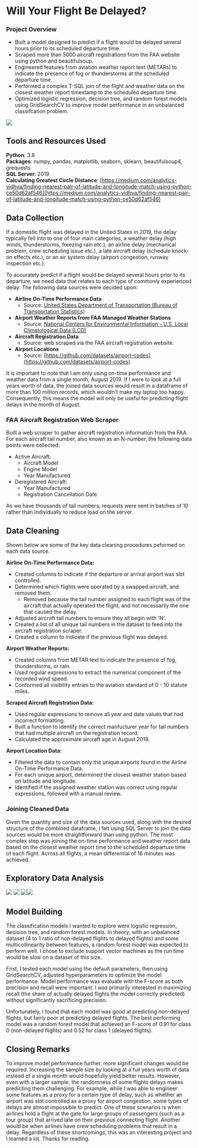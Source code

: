 # Will Your Flight Be Delayed?
### Project Overview
  * Built a model designed to predict if a flight would be delayed several hours prior to its scheduled departure time. 
  * Scraped more than 5000 aircraft registrations from the FAA website using python and beautifulsoup.
  * Engineered features from aviation weather report text (METARs) to indicate the presence of fog or thunderstorms at the scheduled departure time.
  * Performed a complex T-SQL join of the flight and weather data on the closest weather report timestamp to the scheduled departure time.
  * Optimized logistic regression, decision tree, and random forest models using GridSearchCV to improve model performance in an unbalanced classifcation problem. 
  
  ![](/Images/munich_airport.jpg)
## Tools and Resources Used
**Python**: 3.8  
**Packages**: numpy, pandas, matplotlib, seaborn, sklearn, beautifulsoup4, grequests  
**SQL Server**: 2019  
**Calculating Greatest Circle Distance**: [https://medium.com/analytics-vidhya/finding-nearest-pair-of-latitude-and-longitude-match-using-python-ce50d62af546](https://medium.com/analytics-vidhya/finding-nearest-pair-of-latitude-and-longitude-match-using-python-ce50d62af546)  

## Data Collection  
If a domestic flight was delayed in the United States in 2019, the delay typically fell into to one of four main categories, a weather delay (high winds, thunderstorms, freezing rain etc.), an airline delay (mechanical problem, crew scheduling issue etc.), a late aircraft delay (schedule knock-on effects etc.), or an air system delay (airport congestion, runway inspection etc.).  

To accurately predict if a flight would be delayed several hours prior to its departure, we need data that relates to each type of commonly experienced delay. The following data sources were decided upon:  

  * **Airline On-Time Performance Data** 
      * Source: [United States Department of Transportation (Bureau of Transportation Statistics)](https://www.transtats.bts.gov/Tables.asp?DB_ID=120&DB_Name=Airline%20On-Time%20Performance%20Data&DB_Short_Name=On-Time)
  * **Airport Weather Reports from FAA Managed Weather Stations**
      * Source: [National Centers for Environmental Information - U.S. Local Climatological Data (LCD)](https://www.ncei.noaa.gov/access/metadata/landing-page/bin/iso?id=gov.noaa.ncdc:C00684)
  * **Aircraft Registration Data**
      * Source: web scraped via the FAA aircraft registration website.  
  * **Airport Locations**
      * Source: [https://github.com/datasets/airport-codes](https://github.com/datasets/airport-codes)
 
It is important to note that I am only using on-time performance and weather data from a single month, August 2019. If I were to look at a full years worth of data, the joined data sources would result in a dataframe of more than 100 million records, which wouldn't make my laptop too happy. Consequently, this means the model will only be useful for predicting flight delays in the month of August. 
 

### FAA Aircraft Registration Web Scraper
Built a web scraper to gather aircraft registration information from the FAA. For each aircraft tail number, also known as an N-number, the following data points were collected:
  * Active Aircraft:
    * Aircraft Model
    * Engine Model
    * Year Manufactured
  * Deregistered Aircraft:
    * Year Manufactured
    * Registration Cancellation Date
    
As we have thousands of tail numbers, requests were sent in batches of 10 rather than individually to reduce load on the server.  
## Data Cleaning
Shown below are some of the key data cleaning procedures peformed on each data source. 

**Airline On-Time Performance Data:**
  * Created columns to indicate if the departure or arrival airport was slot controlled.
  * Determined which flights were operated by a swapped aircraft, and removed them.
    * Removed because the tail number assigned to each flight was of the aircraft that actually operated the flight, and not necessarily the one that caused the delay. 
  * Adjusted aircraft tail numbers to ensure they all begin with 'N'.
  * Created a list of all unique tail numbers in the dataset to feed into the aircraft registration scraper.
  * Created a column to indicate if the previous flight was delayed.

**Airport Weather Reports:**
  * Created columns from METAR text to indicate the presence of fog, thunderstorms, or rain. 
  * Used regular expressions to extract the numerical component of the recorded wind speed.
  * Conformed all visibility entries to the aviation standard of 0 - 10 statute miles.  

**Scraped Aircraft Registration Data:**  
  * Used regular expressions to remove all year and date values that had incorrect formatting.
  * Built a function to identify the correct manfucturer year for tail numbers that had multiple aircraft on the registration record. 
  * Calculated the approximate aircraft age in August 2019. 
  
**Airport Location Data:**
  * Filtered the data to contain only the unique airports found in the Airline On-Time Performance Data.
  * For each unique airport, determined the closest weather station based on latitude and longitude.  
  * Identified if the assigned weather station was correct using regular expressions, followed with a manual review. 

### Joining Cleaned Data  
Given the quantity and size of the data sources used, along with the desired structure of the combined dataframe, I felt using SQL Server to join the data sources would be more straightforward than using python. The most complex step was joining the on-time performance and weather report data based on the closest weather report time to the scheduled departure time of each flight. Across all flights, a mean differential of 16 minutes was achieved.

## Exploratory Data Analysis
![](/Images/aircraft_age_dist.png)
![](/Images/departure_hour_delay.png) ![](/Images/thunderstorm_delay.png)![](/Images/corr_matrix.png)

## Model Building
The classification models I wanted to explore were logistic regression, decision tree, and random forest models. In theory, with an unbalanced dataset (4 to 1 ratio of non-delayed flights to delayed flights) and some multicollinearity between features, a random forest model was expected to perform well. I chose to exclude support vector machines as the run time would be slow on a dataset of this size.  

First, I tested each model using the default parameters, then using GridSearchCV, adjusted hyperparameters to optimize the model performance. Model performance was evaluate with the F-score as both precision and recall were important. I was primarily interested in maximizing recall (the share of actually delayed flights the model correctly predicted) without significantly sacrificing precision. 

Unfortunately, I found that each model was good at predicting non-delayed flights, but fairly poor at predicting delayed flights. The best performing model was a random forest model that achieved an F-score of 0.91 for class 0 (non-delayed flights) and 0.52 for class 1 (delayed flights).

## Closing Remarks
To improve model performance further, more significant changes would be required. Increasing the sample size by looking at a full years worth of data instead of a single month would hopefully yield better results. However, even with a larger sample, the randomness of some flights delays makes predicting them challenging. For example, while I was able to engineer some features as a proxy for a certain type of delay, such as whether an airport was slot controlled as a proxy for airport congestion, some types of delays are almost impossible to predict. One of these scenarios is when airlines hold a flight at the gate for large groups of passengers (such as a tour group) that arrived late on their previous connecting flight. Another would be when airlines have crew scheduling problems that result in a delay. Regardless of these shortcomings, this was an interesting project and I learned a lot. Thanks for reading.
